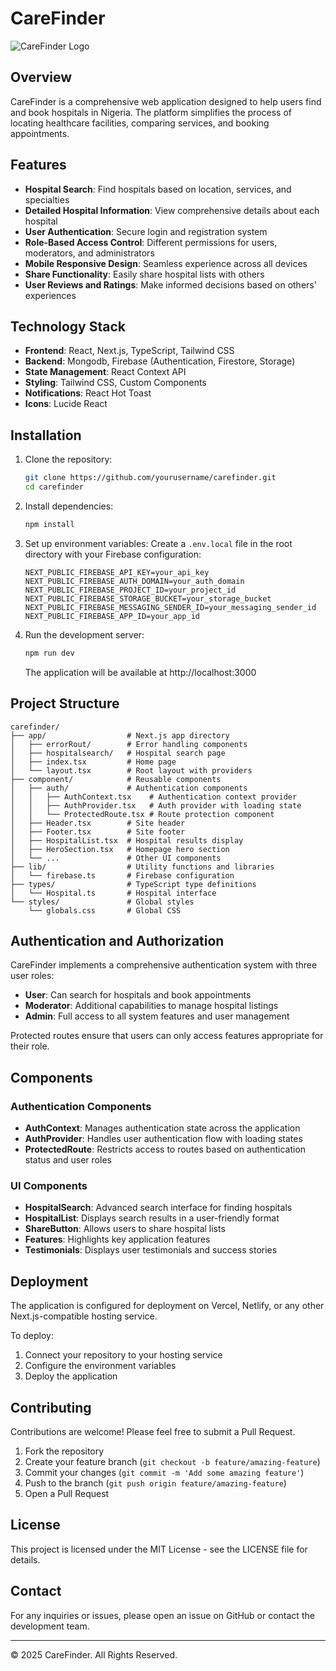 # CareFinder

![CareFinder Logo](/logo.png)

## Overview

CareFinder is a comprehensive web application designed to help users find and book hospitals in Nigeria. The platform simplifies the process of locating healthcare facilities, comparing services, and booking appointments.

## Features

- **Hospital Search**: Find hospitals based on location, services, and specialties
- **Detailed Hospital Information**: View comprehensive details about each hospital
- **User Authentication**: Secure login and registration system
- **Role-Based Access Control**: Different permissions for users, moderators, and administrators
- **Mobile Responsive Design**: Seamless experience across all devices
- **Share Functionality**: Easily share hospital lists with others
- **User Reviews and Ratings**: Make informed decisions based on others' experiences

## Technology Stack

- **Frontend**: React, Next.js, TypeScript, Tailwind CSS
- **Backend**: Mongodb, Firebase (Authentication, Firestore, Storage)
- **State Management**: React Context API
- **Styling**: Tailwind CSS, Custom Components
- **Notifications**: React Hot Toast
- **Icons**: Lucide React

## Installation

1. Clone the repository:
   ```bash
   git clone https://github.com/yourusername/carefinder.git
   cd carefinder
   ```

2. Install dependencies:
   ```bash
   npm install
   ```

3. Set up environment variables:
   Create a `.env.local` file in the root directory with your Firebase configuration:
   ```
   NEXT_PUBLIC_FIREBASE_API_KEY=your_api_key
   NEXT_PUBLIC_FIREBASE_AUTH_DOMAIN=your_auth_domain
   NEXT_PUBLIC_FIREBASE_PROJECT_ID=your_project_id
   NEXT_PUBLIC_FIREBASE_STORAGE_BUCKET=your_storage_bucket
   NEXT_PUBLIC_FIREBASE_MESSAGING_SENDER_ID=your_messaging_sender_id
   NEXT_PUBLIC_FIREBASE_APP_ID=your_app_id
   ```

4. Run the development server:
   ```bash
   npm run dev
   ```
   The application will be available at http://localhost:3000

## Project Structure

```
carefinder/
├── app/                  # Next.js app directory
│   ├── errorRout/        # Error handling components
│   ├── hospitalsearch/   # Hospital search page
│   ├── index.tsx         # Home page
│   └── layout.tsx        # Root layout with providers
├── component/            # Reusable components
│   ├── auth/             # Authentication components
│   │   ├── AuthContext.tsx    # Authentication context provider
│   │   ├── AuthProvider.tsx   # Auth provider with loading state
│   │   └── ProtectedRoute.tsx # Route protection component
│   ├── Header.tsx        # Site header
│   ├── Footer.tsx        # Site footer
│   ├── HospitalList.tsx  # Hospital results display
│   ├── HeroSection.tsx   # Homepage hero section
│   └── ...               # Other UI components
├── lib/                  # Utility functions and libraries
│   └── firebase.ts       # Firebase configuration
├── types/                # TypeScript type definitions
│   └── Hospital.ts       # Hospital interface
└── styles/               # Global styles
    └── globals.css       # Global CSS
```

## Authentication and Authorization

CareFinder implements a comprehensive authentication system with three user roles:

- **User**: Can search for hospitals and book appointments
- **Moderator**: Additional capabilities to manage hospital listings
- **Admin**: Full access to all system features and user management

Protected routes ensure that users can only access features appropriate for their role.

## Components

### Authentication Components

- **AuthContext**: Manages authentication state across the application
- **AuthProvider**: Handles user authentication flow with loading states
- **ProtectedRoute**: Restricts access to routes based on authentication status and user roles

### UI Components

- **HospitalSearch**: Advanced search interface for finding hospitals
- **HospitalList**: Displays search results in a user-friendly format
- **ShareButton**: Allows users to share hospital lists
- **Features**: Highlights key application features
- **Testimonials**: Displays user testimonials and success stories

## Deployment

The application is configured for deployment on Vercel, Netlify, or any other Next.js-compatible hosting service.

To deploy:

1. Connect your repository to your hosting service
2. Configure the environment variables
3. Deploy the application

## Contributing

Contributions are welcome! Please feel free to submit a Pull Request.

1. Fork the repository
2. Create your feature branch (`git checkout -b feature/amazing-feature`)
3. Commit your changes (`git commit -m 'Add some amazing feature'`)
4. Push to the branch (`git push origin feature/amazing-feature`)
5. Open a Pull Request

## License

This project is licensed under the MIT License - see the LICENSE file for details.

## Contact

For any inquiries or issues, please open an issue on GitHub or contact the development team.

---

© 2025 CareFinder. All Rights Reserved.